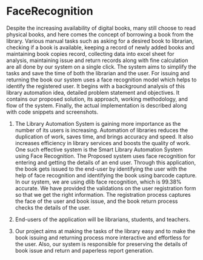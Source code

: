 # FaceRecognition
Despite the increasing availability of digital books, many still choose to
read physical books, and here comes the concept of borrowing a book from the library. Various
manual tasks such as asking for a desired book to librarian, checking if a book is available, keeping a
record of newly added books and maintaining book copies record, collecting data into excel sheet for
analysis, maintaining issue and return records along with fine calculation are all done by our system
on a single click. The system aims to simplify the tasks and save the time of both the librarian and the
user. For issuing and returning the book our system uses a face recognition model which helps to
identify the registered user. It begins
with a background analysis of this library automation idea, detailed problem statement and objectives.
It contains our proposed solution, its approach, working methodology, and flow of the system. Finally,
the actual implementation is described along with code snippets and screenshots. 


1. The Library Automation System is gaining more importance as the number of its users is increasing. Automation of libraries reduces the duplication of work, saves time, and brings accuracy and speed. It also increases efficiency in library services and boosts the quality of work. One such effective system is the Smart Library Automation System using Face Recognition. The Proposed system uses face recognition for entering and getting the details of an end user. Through this application, the book gets issued to the end-user by identifying the user with the help of face recognition and identifying the book using barcode capture. In our system, we are using dlib face recognition, which is 99.38% accurate. We have provided the validations on the user registration form so that we get the right information. The registration process captures the face of the user and book issue, and the book return process checks the details of the user. 

2. End-users of the application will be librarians, students, and teachers. 

3. Our project aims at making the tasks of the library easy and to make the book issuing and returning process more interactive and effortless for the user. Also, our system is responsible for preserving the details of book issue and return and paperless report generation.


